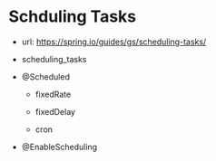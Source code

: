 # Schduling Tasks

- url: <https://spring.io/guides/gs/scheduling-tasks/>

- scheduling_tasks

- @Scheduled

  - fixedRate

  - fixedDelay

  - cron

- @EnableScheduling
